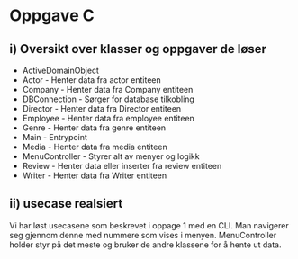 # Oppgave C



## i) Oversikt over klasser og oppgaver de løser  

- ActiveDomainObject
- Actor - Henter data fra actor entiteen
- Company - Henter data fra Company entiteen
- DBConnection - Sørger for database tilkobling
- Director - Henter data fra Director entiteen
- Employee - Henter data fra employee entiteen
- Genre - Henter data fra genre entiteen
- Main - Entrypoint
- Media - Henter data fra media entiteen
- MenuController - Styrer alt av menyer og logikk
- Review - Henter data eller inserter fra review entiteen
- Writer - Henter data fra Writer entiteen

## ii) usecase realsiert
Vi har løst usecasene som beskrevet i oppage 1 med en CLI. Man navigerer seg gjennom denne med nummere som vises i menyen. MenuController holder styr på det meste og bruker de andre klassene for å hente ut data. 